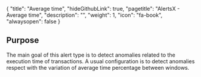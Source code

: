 {
  "title": "Average time",
  "hideGithubLink": true,
	"pagetitle": "AlertsX - Average time",
  "description": "",
  "weight": 1,
  "icon": "fa-book",
  "alwaysopen": false
}

## Purpose
The main goal of this alert type is to detect anomalies related to the execution time of transactions. A usual configuration is to detect anomalies respect with the variation of average time percentage between windows.